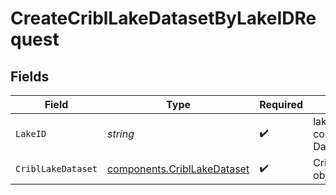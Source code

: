 # CreateCriblLakeDatasetByLakeIDRequest


## Fields

| Field                                                                      | Type                                                                       | Required                                                                   | Description                                                                |
| -------------------------------------------------------------------------- | -------------------------------------------------------------------------- | -------------------------------------------------------------------------- | -------------------------------------------------------------------------- |
| `LakeID`                                                                   | *string*                                                                   | :heavy_check_mark:                                                         | lake id that contains the Datasets                                         |
| `CriblLakeDataset`                                                         | [components.CriblLakeDataset](../../models/components/cribllakedataset.md) | :heavy_check_mark:                                                         | CriblLakeDataset object                                                    |